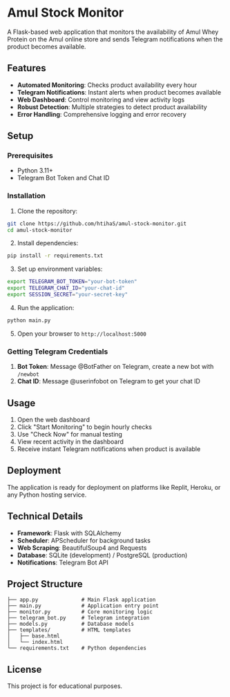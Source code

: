 # Amul Stock Monitor

A Flask-based web application that monitors the availability of Amul Whey Protein on the Amul online store and sends Telegram notifications when the product becomes available.

## Features

- **Automated Monitoring**: Checks product availability every hour
- **Telegram Notifications**: Instant alerts when product becomes available
- **Web Dashboard**: Control monitoring and view activity logs
- **Robust Detection**: Multiple strategies to detect product availability
- **Error Handling**: Comprehensive logging and error recovery

## Setup

### Prerequisites

- Python 3.11+
- Telegram Bot Token and Chat ID

### Installation

1. Clone the repository:
```bash
git clone https://github.com/htihaS/amul-stock-monitor.git
cd amul-stock-monitor
```

2. Install dependencies:
```bash
pip install -r requirements.txt
```

3. Set up environment variables:
```bash
export TELEGRAM_BOT_TOKEN="your-bot-token"
export TELEGRAM_CHAT_ID="your-chat-id"
export SESSION_SECRET="your-secret-key"
```

4. Run the application:
```bash
python main.py
```

5. Open your browser to `http://localhost:5000`

### Getting Telegram Credentials

1. **Bot Token**: Message @BotFather on Telegram, create a new bot with `/newbot`
2. **Chat ID**: Message @userinfobot on Telegram to get your chat ID

## Usage

1. Open the web dashboard
2. Click "Start Monitoring" to begin hourly checks
3. Use "Check Now" for manual testing
4. View recent activity in the dashboard
5. Receive instant Telegram notifications when product is available

## Deployment

The application is ready for deployment on platforms like Replit, Heroku, or any Python hosting service.

## Technical Details

- **Framework**: Flask with SQLAlchemy
- **Scheduler**: APScheduler for background tasks
- **Web Scraping**: BeautifulSoup4 and Requests
- **Database**: SQLite (development) / PostgreSQL (production)
- **Notifications**: Telegram Bot API

## Project Structure

```
├── app.py              # Main Flask application
├── main.py             # Application entry point
├── monitor.py          # Core monitoring logic
├── telegram_bot.py     # Telegram integration
├── models.py           # Database models
├── templates/          # HTML templates
│   ├── base.html
│   └── index.html
└── requirements.txt    # Python dependencies
```

## License

This project is for educational purposes.